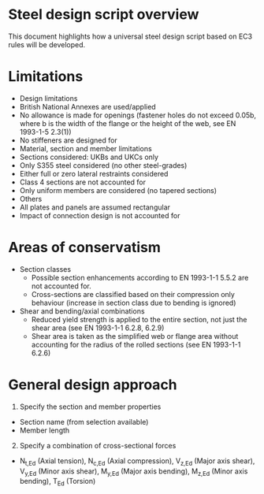 # Steel design script overview
This document highlights how a universal steel design script based on EC3 rules will be developed.

# Limitations
* Design limitations
 * British National Annexes are used/applied
 * No allowance is made for openings (fastener holes do not exceed 0.05b, where b is the width of the flange or the height of the web, see EN 1993-1-5 2.3(1))
 * No stiffeners are designed for
* Material, section and member limitations
 * Sections considered: UKBs and UKCs only
 * Only S355 steel considered (no other steel-grades)
 * Either full or zero lateral restraints considered
 * Class 4 sections are not accounted for
 * Only uniform members are considered (no tapered sections)
* Others
 * All plates and panels are assumed rectangular
 * Impact of connection design is not accounted for

# Areas of conservatism
* Section classes
  * Possible section enhancements according to EN 1993-1-1 5.5.2 are not accounted for.
  * Cross-sections are classified based on their compression only behaviour (increase in section class due to bending is ignored)
* Shear and bending/axial combinations
  * Reduced yield strength is applied to the entire section, not just the shear area (see EN 1993-1-1 6.2.8, 6.2.9)
  * Shear area is taken as the simplified web or flange area without accounting for the radius of the rolled sections (see EN 1993-1-1 6.2.6)

# General design approach
1. Specify the section and member properties
 * Section name (from selection available)
 * Member length

2. Specify a combination of cross-sectional forces
 * N<sub>t,Ed</sub> (Axial tension), N<sub>c,Ed</sub> (Axial compression), V<sub>z,Ed</sub> (Major axis shear), V<sub>y,Ed</sub> (Minor axis shear),  M<sub>y,Ed</sub> (Major axis bending), M<sub>z,Ed</sub> (Minor axis bending),  T<sub>Ed</sub> (Torsion)
